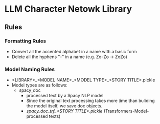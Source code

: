 # LLM Character Netowk Library

## Rules
### Formatting Rules
* Convert all the accented alphabet in a name with a basic form
* Delete all the hyphens "-" in a name (e.g. Zo-Zo -> ZoZo)

### Model Naming Rules
* \<LIBRARY\>\_\<MODEL NAME\>\_\<MODEL TYPE\>\_\<STORY TITLE\>.pickle
* Model types are as follows:
  * spacy_doc
    * processed text by a Spacy NLP model
    * Since the original text processing takes more time than buliding the model itself, we save doc objects.
    * _spacy_doc_trf\_\<STORY TITLE\>.pickle_ (Transformers-Model-processed texts)